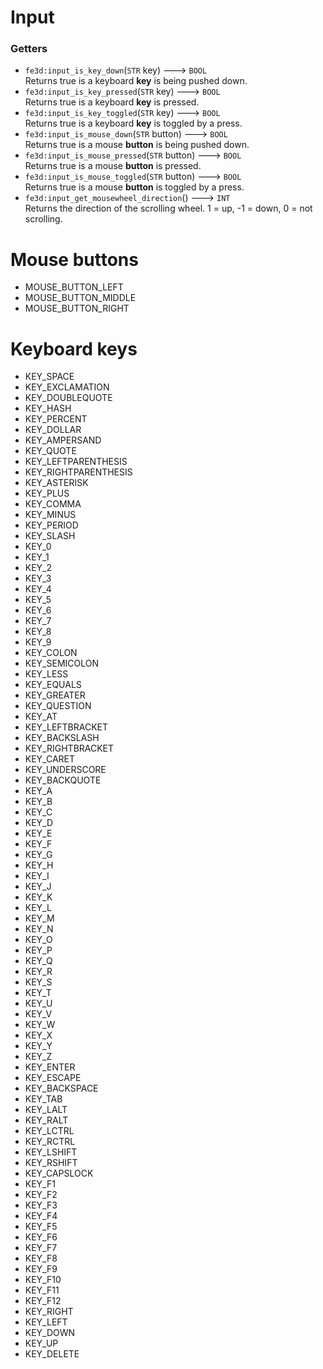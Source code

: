 # Input
### Getters
- `fe3d:input_is_key_down`(`STR` key) ---> `BOOL`  
  Returns true is a keyboard **key** is being pushed down.
- `fe3d:input_is_key_pressed`(`STR` key) ---> `BOOL`  
  Returns true is a keyboard **key** is pressed.
- `fe3d:input_is_key_toggled`(`STR` key) ---> `BOOL`  
  Returns true is a keyboard **key** is toggled by a press.
- `fe3d:input_is_mouse_down`(`STR` button) ---> `BOOL`  
  Returns true is a mouse **button** is being pushed down.
- `fe3d:input_is_mouse_pressed`(`STR` button) ---> `BOOL`  
  Returns true is a mouse **button** is pressed.
- `fe3d:input_is_mouse_toggled`(`STR` button) ---> `BOOL`  
  Returns true is a mouse **button** is toggled by a press.
- `fe3d:input_get_mousewheel_direction`() ---> `INT`  
  Returns the direction of the scrolling wheel. 1 = up, -1 = down, 0 = not scrolling.
  
# Mouse buttons
- MOUSE_BUTTON_LEFT
- MOUSE_BUTTON_MIDDLE
- MOUSE_BUTTON_RIGHT

# Keyboard keys
- KEY_SPACE
- KEY_EXCLAMATION
- KEY_DOUBLEQUOTE
- KEY_HASH
- KEY_PERCENT
- KEY_DOLLAR
- KEY_AMPERSAND
- KEY_QUOTE
- KEY_LEFTPARENTHESIS
- KEY_RIGHTPARENTHESIS
- KEY_ASTERISK
- KEY_PLUS
- KEY_COMMA
- KEY_MINUS
- KEY_PERIOD
- KEY_SLASH
- KEY_0
- KEY_1
- KEY_2
- KEY_3
- KEY_4
- KEY_5
- KEY_6
- KEY_7
- KEY_8
- KEY_9
- KEY_COLON
- KEY_SEMICOLON
- KEY_LESS
- KEY_EQUALS
- KEY_GREATER
- KEY_QUESTION
- KEY_AT
- KEY_LEFTBRACKET
- KEY_BACKSLASH
- KEY_RIGHTBRACKET
- KEY_CARET
- KEY_UNDERSCORE
- KEY_BACKQUOTE
- KEY_A
- KEY_B
- KEY_C
- KEY_D
- KEY_E
- KEY_F
- KEY_G
- KEY_H
- KEY_I
- KEY_J
- KEY_K
- KEY_L
- KEY_M
- KEY_N
- KEY_O
- KEY_P
- KEY_Q
- KEY_R
- KEY_S
- KEY_T
- KEY_U
- KEY_V
- KEY_W
- KEY_X
- KEY_Y
- KEY_Z
- KEY_ENTER
- KEY_ESCAPE
- KEY_BACKSPACE
- KEY_TAB
- KEY_LALT
- KEY_RALT
- KEY_LCTRL
- KEY_RCTRL
- KEY_LSHIFT
- KEY_RSHIFT
- KEY_CAPSLOCK
- KEY_F1
- KEY_F2
- KEY_F3
- KEY_F4
- KEY_F5
- KEY_F6
- KEY_F7
- KEY_F8
- KEY_F9
- KEY_F10
- KEY_F11
- KEY_F12
- KEY_RIGHT
- KEY_LEFT
- KEY_DOWN
- KEY_UP
- KEY_DELETE
